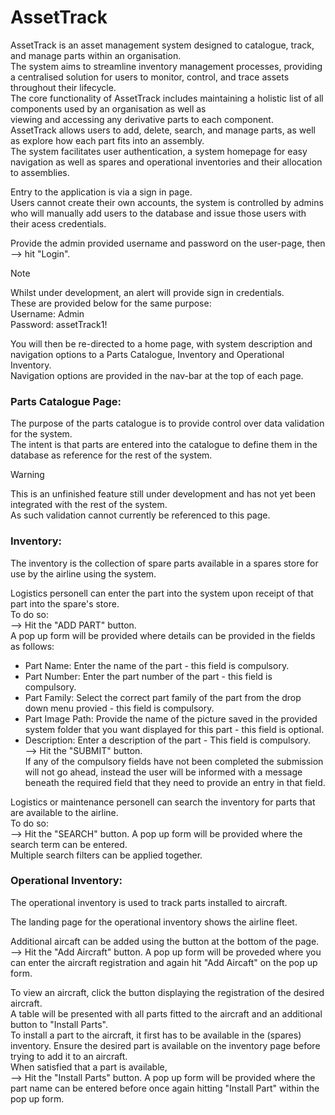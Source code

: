 # AssetTrack

AssetTrack is an asset management system designed to catalogue, track, and manage parts within an organisation.  
The system aims to streamline inventory management processes, providing a centralised solution for users to monitor, control, and trace assets throughout their lifecycle.  
The core functionality of AssetTrack includes maintaining a holistic list of all components used by an organisation as well as  
viewing and accessing any derivative parts to each component.  
AssetTrack allows users to add, delete, search, and manage parts, as well as explore how each part fits into an assembly.   
The system facilitates user authentication, a system homepage for easy navigation as well as spares and operational inventories and their allocation to assemblies.  
  
Entry to the application is via a sign in page.  
Users cannot create their own accounts, the system is controlled by admins who will manually add users to the database and issue those users with their acess credentials.  
  
Provide the admin provided username and password on the user-page, then  
--> hit "Login".  
>[!NOTE]
> Whilst under development, an alert will provide sign in credentials.  
> These are provided below for the same purpose:  
> Username: Admin  
> Password: assetTrack1!  
  
You will then be re-directed to a home page, with  system description and navigation options to a Parts Catalogue, Inventory and Operational Inventory.  
Navigation options are provided in the nav-bar at the top of each page.  
  
### Parts Catalogue Page:  
The purpose of the parts catalogue is to provide control over data validation for the system.  
The intent is that parts are entered into the catalogue to define them in the database as reference for the rest of the system.  
>[!Warning]
>This is an unfinished feature still under development and has not yet been integrated with the rest of the system.  
>As such validation cannot currently be referenced to this page.  
  
### Inventory:  
The inventory is the collection of spare parts available in a spares store for use by the airline using the system.  
    
Logistics personell can enter the part into the system upon receipt of that part into the spare's store.  
To do so:  
--> Hit the "ADD PART" button.  
A pop up form will be provided where details can be provided in the fields as follows:  
* Part Name: Enter the name of the part - this field is compulsory.    
* Part Number: Enter the part number of the part - this field is compulsory.  
* Part Family: Select the correct part family of the part from the drop down menu provied - this field is compulsory.  
* Part Image Path: Provide the name of the picture saved in the provided system folder that you want displayed for this part - this field is optional.  
* Description: Enter a description of the part - This field is compulsory.  
--> Hit the "SUBMIT" button.  
If any of the compulsory fields have not been completed the submission will not go ahead, instead the user will be informed with a message beneath the required field that they need to provide an entry in          that field.
  
Logistics or maintenance personell can search the inventory for parts that are available to the airline.  
To do so:  
--> Hit the "SEARCH" button.
A pop up form will be provided where the search term can be entered.  
Multiple search filters can be applied together.  

### Operational Inventory:  
The operational inventory is used to track parts installed to aircraft.  

The landing page for the operational inventory shows the airline fleet.  
  
Additional aircaft can be added using the button at the bottom of the page.  
--> Hit the "Add Aircraft" button.
A pop up form will be proveded where you can enter the aircraft registration and again hit "Add Aircaft" on the pop up form.  

To view an aircraft, click the button displaying the registration of the desired aircraft.  
A table will be presented with all parts fitted to the aircraft and an additional button to "Install Parts".  
To install a part to the aircraft, it first has to be available in the (spares) inventory. Ensure the desired part is available on the inventory page before trying to add it to an aircraft.  
When satisfied that a part is available,  
--> Hit the "Install Parts" button.
A pop up form will be provided where the part name can be entered before once again hitting "Install Part" within the pop up form.

 
  
